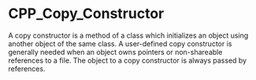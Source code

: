 # CPP_Copy_Constructor
A copy constructor is a method of a class which initializes an object using another object of the same class.
A user-defined copy constructor is generally needed when an object owns pointers or non-shareable references to a file. 
The object to a copy constructor is always passed by references.
